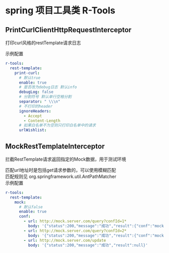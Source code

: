 # spring 项目工具类 R-Tools

## PrintCurlClientHttpRequestInterceptor

打印curl风格的restTemplate请求日志  

示例配置  
```yaml
r-tools:
  rest-template:
    print-curl:
      # 默认true
      enable: true
      # 是否改为debug日志 默认info
      debugLog: false
      # 分割符号 默认单行空格分割
      separator: " \\\n"   
      # 不打印的header
      ignoreHeaders: 
        - Accept
        - Content-Length
      # 如果白名单不为空则只打印白名单中的请求
      urlWishlist:
```

## MockRestTemplateInterceptor

拦截RestTemplate请求返回指定的Mock数据，用于测试环境  

匹配url地址时是包括get请求参数的，可以使用模糊匹配  
匹配规则见 org.springframework.util.AntPathMatcher  
示例配置  

```yaml
r-tools:
  rest-template:
    mock:
      # 默认false
      enable: true
      conf:
        - url: http://mock.server.com/query?confId=1*
          body: '{"status":200,"message":"成功","result":{"conf":"mock conf1"}}'
        - url: http://mock.server.com/query?confId=2*
          body: '{"status":200,"message":"成功","result":{"conf":"mock conf2"}}'
        - url: http://mock.server.com/update
          body: '{"status":200,"message":"成功","result":null}'
```